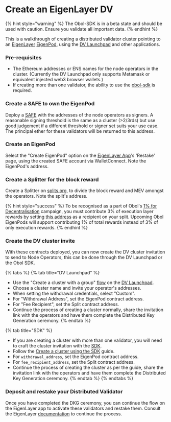 # Create an EigenLayer DV

{% hint style="warning" %}
The Obol-SDK is in a beta state and should be used with caution. Ensure you validate all important data.
{% endhint %}

This is a walkthrough of creating a distributed validator cluster pointing to an [EigenLayer](https://eigenlayer.xyz/) [EigenPod](https://docs.eigenlayer.xyz/eigenlayer/restaking-guides/restaking-user-guide/native-restaking/create-eigenpod-and-set-withdrawal-credentials/), using the [DV Launchpad](https://docs.obol.org/next/learn/intro/launchpad) and other applications.

### Pre-requisites[​](https://docs.obol.org/next/run/integrations/quickstart-eigenpod#pre-requisites) <a href="#pre-requisites" id="pre-requisites"></a>

* The Ethereum addresses or ENS names for the node operators in the cluster. (Currently the DV Launchpad only supports Metamask or equivalent injected web3 browser wallets.)
* If creating more than one validator, the ability to use the [obol-sdk](https://docs.obol.org/next/adv/advanced/quickstart-sdk) is required.

### Create a SAFE to own the EigenPod[​](https://docs.obol.org/next/run/integrations/quickstart-eigenpod#create-a-safe-to-own-the-eigenpod) <a href="#create-a-safe-to-own-the-eigenpod" id="create-a-safe-to-own-the-eigenpod"></a>

Deploy a [SAFE](https://app.safe.global/) with the addresses of the node operators as signers. A reasonable signing threshold is the same as a cluster (>2/3rds) but use good judgement if a different threshold or signer set suits your use case. The principal ether for these validators will be returned to this address.

### Create an EigenPod[​](https://docs.obol.org/next/run/integrations/quickstart-eigenpod#create-an-eigenpod) <a href="#create-an-eigenpod" id="create-an-eigenpod"></a>

Select the "Create EigenPod" option on the [EigenLayer App](https://app.eigenlayer.xyz/)'s 'Restake' page, using the created SAFE account via WalletConnect. Note the EigenPod's address.

### Create a Splitter for the block reward[​](https://docs.obol.org/next/run/integrations/quickstart-eigenpod#create-a-splitter-for-the-block-reward) <a href="#create-a-splitter-for-the-block-reward" id="create-a-splitter-for-the-block-reward"></a>

Create a Splitter on [splits.org](https://app.splits.org/), to divide the block reward and MEV amongst the operators. Note the split's address.

{% hint style="success" %}
To be recognised as a part of Obol's [1% for Decentralisation](https://blog.obol.tech/1-percent-for-decentralisation/) campaign, you must contribute 3% of execution layer rewards by setting [this address](https://etherscan.io/address/0xDe5aE4De36c966747Ea7DF13BD9589642e2B1D0d) as a recipient on your split. Upcoming Obol EigenPods will support contributing 1% of total rewards instead of 3% of only execution rewards.
{% endhint %}

### Create the DV cluster invite[​](https://docs.obol.org/next/run/integrations/quickstart-eigenpod#create-the-dv-cluster-invite) <a href="#create-the-dv-cluster-invite" id="create-the-dv-cluster-invite"></a>

With these contracts deployed, you can now create the DV cluster invitation to send to Node Operators, this can be done through the DV Launchpad or the Obol SDK.

{% tabs %}
{% tab title="DV Launchpad" %}
* Use the "Create a cluster with a group" [flow](https://docs.obol.org/next/run/start/quickstart_group) on the [DV Launchpad](https://docs.obol.org/next/learn/intro/launchpad.md).
* Choose a cluster name and invite your operator's addresses.
* When setting the withdrawal credentials, select "Custom".
* For "Withdrawal Address", set the EigenPod contract address.
* For "Fee Recipient", set the Split contract address.
* Continue the process of creating a cluster normally, share the invitation link with the operators and have them complete the Distributed Key Generation ceremony.
{% endtab %}

{% tab title="SDK" %}
* If you are creating a cluster with more than one validator, you will need to craft the cluster invitation with the [SDK](https://www.npmjs.com/package/@obolnetwork/obol-sdk).
* Follow the [Create a cluster using the SDK](https://docs.obol.org/next/run/integrations/quickstart-sdk) guide.
* For `withdrawal_address`, set the EigenPod contract address.
* For `fee_recipient_address`, set the Split contract address.
* Continue the process of creating the cluster as per the guide, share the invitation link with the operators and have them complete the Distributed Key Generation ceremony.
{% endtab %}
{% endtabs %}

### Deposit and restake your Distributed Validator[​](https://docs.obol.org/next/run/integrations/quickstart-eigenpod#deposit-and-restake-your-distributed-validator) <a href="#deposit-and-restake-your-distributed-validator" id="deposit-and-restake-your-distributed-validator"></a>

Once you have completed the DKG ceremony, you can continue the flow on the EigenLayer app to activate these validators and restake them. Consult the EigenLayer [documentation](https://docs.eigenlayer.xyz/eigenlayer/restaking-guides/restaking-user-guide/native-restaking/create-eigenpod-and-set-withdrawal-credentials/enable-restaking) to continue the process.

